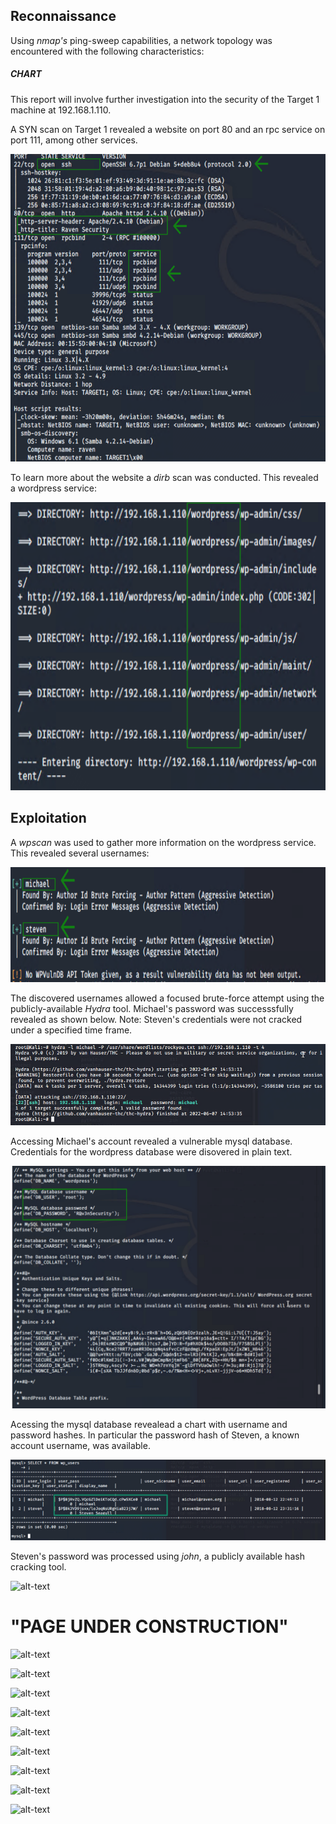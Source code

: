 ## Reconnaissance 

Using *nmap's* ping-sweep capabilities, a network topology was encountered with the following characteristics:

##### CHART

This report will involve further investigation into the security of the Target 1 machine at 192.168.1.110.

A SYN scan on Target 1 revealed a website on port 80 and an rpc service on port 111, among other services.

![alt-text](https://github.com/Travis-Dominguez/Attacking_a_Vulnerable_Network/blob/main/Images/Target_1_Nmap_Results.png "Target_1_Nmap_Results")

To learn more about the website a *dirb* scan was conducted. This revealed a wordpress service:

![alt-text](https://github.com/Travis-Dominguez/Attacking_a_Vulnerable_Network/blob/main/Images/Target_1_Dirb_Results.png "Target_1_Dirb_Results")

## Exploitation

A *wpscan* was used to gather more information on the wordpress service. 
This revealed several usernames: 

![alt-text](https://github.com/Travis-Dominguez/Attacking_a_Vulnerable_Network/blob/main/Images/Target_1_Wpscan_Results.png "Target_1_Wpscan_Results")

The discovered usernames allowed a focused brute-force attempt using the publicly-available *Hydra* tool.
Michael's password was successsfully revealed as shown below. 
Note: Steven's credentials were not cracked under a specified time frame.

![alt-text](https://github.com/Travis-Dominguez/Attacking_a_Vulnerable_Network/blob/main/Images/Successful_Hydra_Attack_On_Michael.png "Successful_Hydra_Attack_On_Michael")

Accessing Michael's account revealed a vulnerable mysql database. Credentials for the wordpress database were disovered in plain text. 

![alt-text](https://github.com/Travis-Dominguez/Attacking_a_Vulnerable_Network/blob/main/Images/Wordpress_Login_Credentials.png "Wordpress_Login_Credentials")

Acessing the mysql database revealead a chart with username and password hashes. 
In particular the password hash of Steven, a known account username, was available.

![alt-text](https://github.com/Travis-Dominguez/Attacking_a_Vulnerable_Network/blob/main/Images/Exposed_Wordpress_Hashes.png "Exposed_Wordpress_Hashes")

Steven's password was processed using *john*, a publicly available hash cracking tool.

![alt-text](https://github.com/Travis-Dominguez/Attacking_a_Vulnerable_Network/blob/main/Images/.png "")

# "PAGE UNDER CONSTRUCTION"

![alt-text](https://github.com/Travis-Dominguez/Attacking_a_Vulnerable_Network/blob/main/Images/.png "")



![alt-text](https://github.com/Travis-Dominguez/Attacking_a_Vulnerable_Network/blob/main/Images/.png "")




![alt-text](https://github.com/Travis-Dominguez/Attacking_a_Vulnerable_Network/blob/main/Images/.png "")




![alt-text](https://github.com/Travis-Dominguez/Attacking_a_Vulnerable_Network/blob/main/Images/.png "")




![alt-text](https://github.com/Travis-Dominguez/Attacking_a_Vulnerable_Network/blob/main/Images/.png "")




![alt-text](https://github.com/Travis-Dominguez/Attacking_a_Vulnerable_Network/blob/main/Images/.png "")




![alt-text](https://github.com/Travis-Dominguez/Attacking_a_Vulnerable_Network/blob/main/Images/.png "")




![alt-text](https://github.com/Travis-Dominguez/Attacking_a_Vulnerable_Network/blob/main/Images/.png "")




![alt-text](https://github.com/Travis-Dominguez/Attacking_a_Vulnerable_Network/blob/main/Images/.png "")










 

